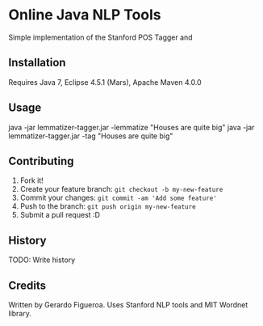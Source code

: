# Online Java NLP Tools

Simple implementation of the Stanford POS Tagger and 

## Installation

Requires Java 7, Eclipse 4.5.1 (Mars), Apache Maven 4.0.0

## Usage

java -jar lemmatizer-tagger.jar -lemmatize "Houses are quite big"
java -jar lemmatizer-tagger.jar -tag "Houses are quite big"

## Contributing

1. Fork it!
2. Create your feature branch: `git checkout -b my-new-feature`
3. Commit your changes: `git commit -am 'Add some feature'`
4. Push to the branch: `git push origin my-new-feature`
5. Submit a pull request :D

## History

TODO: Write history

## Credits
Written by Gerardo Figueroa.
Uses Stanford NLP tools and MIT Wordnet library.